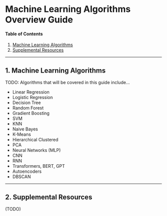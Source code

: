 # Machine Learning Algorithms Overview Guide

#### Table of Contents
  
1. [Machine Learning Algorithms](#algos)
2. [Supplemental Resources](#supplemental)
  
<hr />
  
## <a name="algos">1. Machine Learning Algorithms</a>

TODO: Algorithms that will be covered in this guide include...

* Linear Regression
* Logistic Regression
* Decision Tree
* Random Forest
* Gradient Boosting
* SVM
* KNN
* Naive Bayes
* K-Means
* Hierarchical Clustered
* PCA
* Neural Networks (MLP)
* CNN
* RNN
* Transformers, BERT, GPT
* Autoencoders
* DBSCAN
  
<hr />
  
## <a name="supplemental">2. Supplemental Resources</a>

(TODO)
